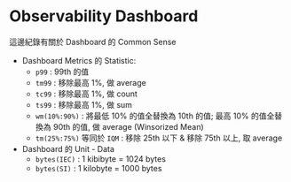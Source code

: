 # Observability Dashboard

這邊紀錄有關於 Dashboard 的 Common Sense

- Dashboard Metrics 的 Statistic:
  - `p99` : 99th 的值
  - `tm99` : 移除最高 1%, 做 average
  - `tc99` : 移除最高 1%, 做 count
  - `ts99` : 移除最高 1%, 做 sum
  - `wm(10%:90%)` : 將最低 10% 的值全替換為 10th 的值; 最高 10% 的值全替換為 90th 的值, 做 average (Winsorized Mean)
  - `tm(25%:75%)` 等同於 `IQM` : 移除 25th 以下 & 移除 75th 以上, 取 average
- Dashboard 的 Unit - Data
  - `bytes(IEC)` : 1 kibibyte = 1024 bytes
  - `bytes(SI)` : 1 kilobyte = 1000 bytes
